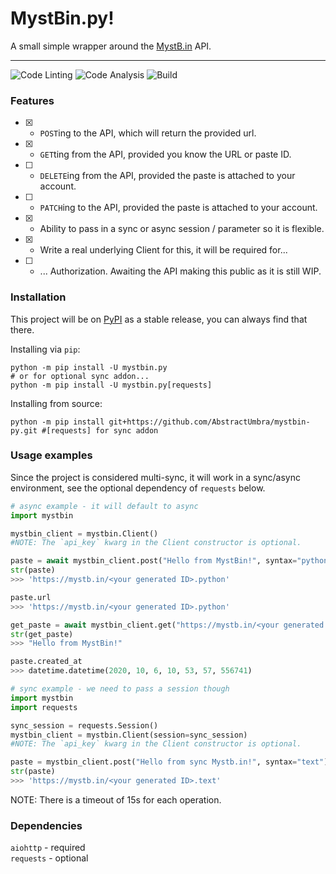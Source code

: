 # MystBin.py!

A small simple wrapper around the [MystB.in](https://mystb.in/) API.

----------
![Code Linting](https://github.com/AbstractUmbra/mystbin.py/workflows/Code%20Linting/badge.svg?branch=main)
![Code Analysis](https://github.com/AbstractUmbra/mystbin.py/workflows/Code%20Analysis/badge.svg?branch=main)
![Build](https://github.com/AbstractUmbra/mystbin.py/workflows/Build/badge.svg)
### Features

- [x] - `POST`ing to the API, which will return the provided url.
- [x] - `GET`ting from the API, provided you know the URL or paste ID.
- [ ] - `DELETE`ing from the API, provided the paste is attached to your account.
- [ ] - `PATCH`ing to the API, provided the paste is attached to your account.
- [x] - Ability to pass in a sync or async session / parameter so it is flexible.
- [x] - Write a real underlying Client for this, it will be required for...
- [ ] - ... Authorization. Awaiting the API making this public as it is still WIP.

### Installation
This project will be on [PyPI](https://pypi.org/project/mystbin.py/) as a stable release, you can always find that there.

Installing via `pip`:
```shell
python -m pip install -U mystbin.py
# or for optional sync addon...
python -m pip install -U mystbin.py[requests]
```

Installing from source:
```shell
python -m pip install git+https://github.com/AbstractUmbra/mystbin-py.git #[requests] for sync addon
```

### Usage examples
Since the project is considered multi-sync, it will work in a sync/async environment, see the optional dependency of `requests` below.

```py
# async example - it will default to async
import mystbin

mystbin_client = mystbin.Client()
#NOTE: The `api_key` kwarg in the Client constructor is optional.

paste = await mystbin_client.post("Hello from MystBin!", syntax="python")
str(paste)
>>> 'https://mystb.in/<your generated ID>.python'

paste.url
>>> 'https://mystb.in/<your generated ID>.python'

get_paste = await mystbin_client.get("https://mystb.in/<your generated ID>")
str(get_paste)
>>> "Hello from MystBin!"

paste.created_at
>>> datetime.datetime(2020, 10, 6, 10, 53, 57, 556741)
```

```py
# sync example - we need to pass a session though
import mystbin
import requests

sync_session = requests.Session()
mystbin_client = mystbin.Client(session=sync_session)
#NOTE: The `api_key` kwarg in the Client constructor is optional.

paste = mystbin_client.post("Hello from sync Mystb.in!", syntax="text")
str(paste)
>>> 'https://mystb.in/<your generated ID>.text'
```

NOTE: There is a timeout of 15s for each operation.

### Dependencies

`aiohttp` - required \
`requests` - optional